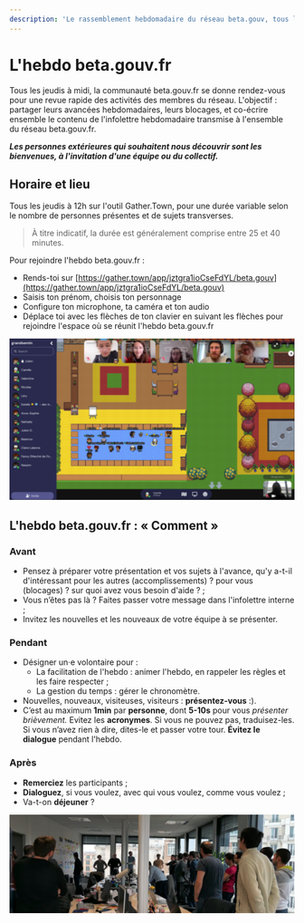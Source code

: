 ```yaml
---
description: 'Le rassemblement hebdomadaire du réseau beta.gouv, tous les jeudis à midi !'
---
```


# L'hebdo beta.gouv.fr

Tous les jeudis à midi, la communauté beta.gouv.fr se donne rendez-vous pour une revue rapide des activités des membres du réseau. L'objectif : partager leurs avancées hebdomadaires, leurs blocages, et co-écrire ensemble le contenu de l'infolettre hebdomadaire transmise à l'ensemble du réseau beta.gouv.fr.

_**Les personnes extérieures qui souhaitent nous découvrir sont les bienvenues, à l'invitation d'une équipe ou du collectif.**_

## Horaire et lieu

Tous les jeudis à 12h sur l'outil Gather.Town, pour une durée variable selon le nombre de personnes présentes et de sujets transverses. 

> À titre indicatif, la durée est généralement comprise entre 25 et 40 minutes.

Pour rejoindre l'hebdo beta.gouv.fr : 

* Rends-toi sur [https://gather.town/app/jztgra1ioCseFdYL/beta.gouv](https://gather.town/app/jztgra1ioCseFdYL/beta.gouv)
* Saisis ton prénom, choisis ton personnage
* Configure ton microphone, ta caméra et ton audio 
* Déplace toi avec les flèches de ton clavier en suivant les flèches pour rejoindre l'espace où se réunit l'hebdo beta.gouv.fr

![L&apos;hebdo beta.gouv sur Gather.Town](../../../.gitbook/assets/image%20%2814%29%20%281%29.png)

## L'hebdo beta.gouv.fr :  « Comment »

### Avant

* Pensez à préparer votre présentation et vos sujets à l'avance, qu'y a-t-il d'intéressant pour les autres \(accomplissements\) ? pour vous \(blocages\) ? sur quoi avez vous besoin d'aide ? ;
* Vous n’êtes pas là ? Faites passer votre message dans l'infolettre interne ;
* Invitez les nouvelles et les nouveaux de votre équipe à se présenter.

### Pendant

* Désigner un·e volontaire pour : 
  * La facilitation de l'hebdo :  animer l'hebdo, en rappeler les règles et les faire respecter ;
  * La gestion du temps : gérer le chronomètre.
* Nouvelles, nouveaux, visiteuses, visiteurs : **présentez-vous** :\).
* C’est au maximum **1min** par **personne**, dont **5-10s** pour vous _présenter brièvement._ Evitez les **acronymes**. Si vous ne pouvez pas, traduisez-les. Si vous n’avez rien à dire, dites-le et passer votre tour. **Évitez le dialogue** pendant l'hebdo.

### Après

* **Remerciez** les participants ;
* **Dialoguez**, si vous voulez, avec qui vous voulez, comme vous voulez ;
* Va-t-on **déjeuner** ?



![Avant mars 2020, nous organisions chaque semaine un Stand-up dans nos locaux](../../../.gitbook/assets/image.png)

